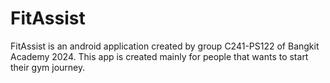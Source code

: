 # FitAssist
FitAssist is an android application created by group C241-PS122 of Bangkit Academy 2024. This app is created mainly for people that wants to start their gym journey.